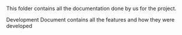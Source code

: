 This folder contains all the documentation done by us for the project.

Development Document contains all the features and how they were developed
